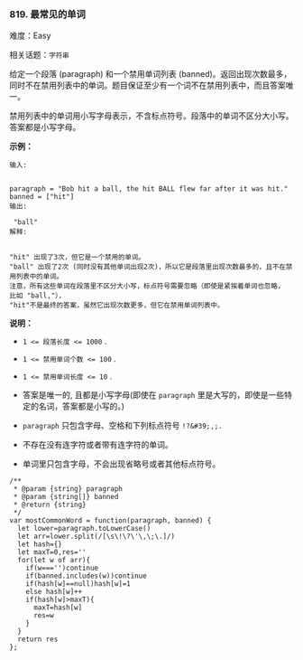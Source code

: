 ### 819. 最常见的单词

难度：Easy

相关话题：`字符串`

给定一个段落 (paragraph) 和一个禁用单词列表 (banned)。返回出现次数最多，同时不在禁用列表中的单词。题目保证至少有一个词不在禁用列表中，而且答案唯一。



禁用列表中的单词用小写字母表示，不含标点符号。段落中的单词不区分大小写。答案都是小写字母。







**示例：** 



```
输入:

 
paragraph = "Bob hit a ball, the hit BALL flew far after it was hit."
banned = ["hit"]
输出:

 "ball"
解释:

 
"hit" 出现了3次，但它是一个禁用的单词。
"ball" 出现了2次 (同时没有其他单词出现2次)，所以它是段落里出现次数最多的，且不在禁用列表中的单词。 
注意，所有这些单词在段落里不区分大小写，标点符号需要忽略（即使是紧挨着单词也忽略， 比如 "ball,"）， 
"hit"不是最终的答案，虽然它出现次数更多，但它在禁用单词列表中。
```






**说明：** 




* `1 <= 段落长度 <= 1000` .

* `1 <= 禁用单词个数 <= 100` .

* `1 <= 禁用单词长度 <= 10` .

* 答案是唯一的, 且都是小写字母(即使在  `paragraph`  里是大写的，即使是一些特定的名词，答案都是小写的。)

* `paragraph` 只包含字母、空格和下列标点符号 `!?&#39;,;.`

* 不存在没有连字符或者带有连字符的单词。

* 单词里只包含字母，不会出现省略号或者其他标点符号。




```
/**
 * @param {string} paragraph
 * @param {string[]} banned
 * @return {string}
 */
var mostCommonWord = function(paragraph, banned) {
  let lower=paragraph.toLowerCase()
  let arr=lower.split(/[\s\!\?\'\,\;\.]/)
  let hash={}
  let maxT=0,res=''
  for(let w of arr){
    if(w==='')continue
    if(banned.includes(w))continue
    if(hash[w]==null)hash[w]=1
    else hash[w]++
    if(hash[w]>maxT){
      maxT=hash[w]
      res=w
    }
  }
  return res
};
```

